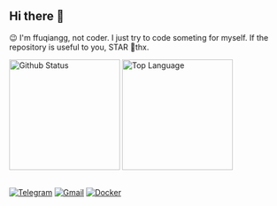 ## Hi there 👋
😉 I'm ffuqiangg, not coder. I just try to code someting for myself. If the repository is useful to you, STAR 🙏thx.

<div align="left">
  <img height="200em" alt="Github Status" src="https://github-readme-stats.vercel.app/api?username=ffuqiangg&show_icons=true&card_width=390&line_height=27&hide_title=false"/>
  <img height="200em" alt="Top Language" src="https://github-readme-stats.vercel.app/api/top-langs/?username=ffuqiangg&hide_border=false&hide_title=true&card_width=350"/>
</div>

##  
[![Telegram](https://img.shields.io/badge/-Telegram-413f42?style=flat&logo=telegram&logoColor=white)](https://t.me/ffuqiangg)
[![Gmail](https://img.shields.io/badge/-Gmail-red?style=flat&logo=gmail&logoColor=white)](mailto:ffuqiangg@gmail.com)
[![Docker](https://img.shields.io/badge/-Docker-informational?style=flat&logo=docker&logoColor=white)](https://hub.docker.com/u/ffuqiangg)
